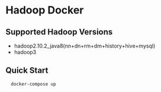 # Hadoop Docker

## Supported Hadoop Versions
* hadoop2.10.2_java8(nn+dn+rm+dm+history+hive+mysql)
* hadoop3
## Quick Start
```
  docker-compose up
```


